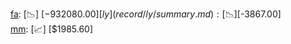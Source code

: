 [fa](record/fa/summary.md): [📉] [$-932080.00]  
[ly](record/ly/summary.md): [📉] [$-3867.00]  
[mm](record/mm/summary.md): [📈] [$1985.60]  
